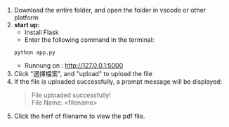 1. Download the entire folder, and open the folder in vscode or other platform
2. **start up:**
   - Install Flask
   - Enter the following command in the terminal:
   ```
   python app.py
   ```
   - Runnung on : http://127.0.0.1:5000
3.   Click "選擇檔案", and "upload" to upload the file
4.   If the file is uploaded successfully, a prompt message will be displayed:  
     >File uploaded successfully!   
     File Name: \<filename\>
5. Click the herf of filename to view the pdf file.
